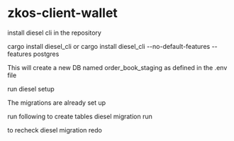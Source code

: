 # zkos-client-wallet
 

install diesel cli in the repository

cargo install diesel_cli
 or 
cargo install diesel_cli --no-default-features --features postgres


This will create a new DB named order_book_staging as defined in the .env file

run diesel setup

The migrations are already set up

run following to create tables
diesel migration run  

to recheck
diesel migration redo 

